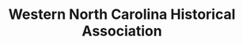 ---
layout: repo
title: "Western North Carolina Historical Association"
id: 4494
permalink: repos/4494/
---